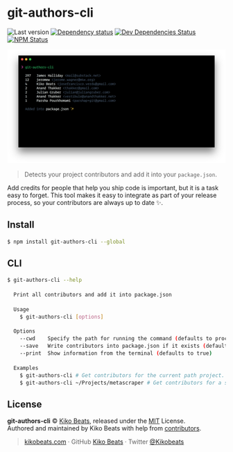 # git-authors-cli

![Last version](https://img.shields.io/github/tag/Kikobeats/git-authors-cli.svg?style=flat-square)
[![Dependency status](https://img.shields.io/david/Kikobeats/git-authors-cli.svg?style=flat-square)](https://david-dm.org/Kikobeats/git-authors-cli)
[![Dev Dependencies Status](https://img.shields.io/david/dev/Kikobeats/git-authors-cli.svg?style=flat-square)](https://david-dm.org/Kikobeats/git-authors-cli#info=devDependencies)
[![NPM Status](https://img.shields.io/npm/dm/git-authors-cli.svg?style=flat-square)](https://www.npmjs.org/package/git-authors-cli)

![](demo.png)

> Detects your project contributors and add it into your `package.json`.

Add credits for people that help you ship code is important, but it is a task easy to forget. This tool makes it easy to integrate as part of your release process, so your contributors are always up to date ✨.

## Install

```bash
$ npm install git-authors-cli --global
```

## CLI

```bash
$ git-authors-cli --help

  Print all contributors and add it into package.json

  Usage
    $ git-authors-cli [options]

  Options
    --cwd    Specify the path for running the command (defaults to process.cwd())
    --save   Write contributors into package.json if it exists (defaults to true)
    --print  Show information from the terminal (defaults to true)

  Examples
    $ git-authors-cli # Get contributors for the current path project.
    $ git-authors-cli ~/Projects/metascraper # Get contributors for a specific path project.
```

## License

**git-authors-cli** © [Kiko Beats](https://kikobeats.com), released under the [MIT](https://github.com/Kikobeats/git-authors-cli/blob/master/LICENSE.md) License.<br>
Authored and maintained by Kiko Beats with help from [contributors](https://github.com/Kikobeats/git-authors-cli/contributors).

> [kikobeats.com](https://kikobeats.com) · GitHub [Kiko Beats](https://github.com/Kikobeats) · Twitter [@Kikobeats](https://twitter.com/Kikobeats)
